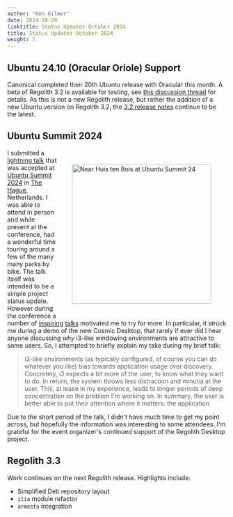 ```yaml
---
author: "Ken Gilmer"
date: 2024-10-29
linktitle: Status Updates October 2024
title: Status Updates October 2024
weight: 7
---
```


## Ubuntu 24.10 (Oracular Oriole) Support

Canonical completed their 20th Ubuntu release with Oracular this month.  A beta of Regolith 3.2 is available for testing, see [this discussion thread](https://github.com/orgs/regolith-linux/discussions/1073) for details.  As this is not a new Regolith release, but rather the addition of a new Ubuntu version on Regolith 3.2, the [3.2 release notes](/docs/reference/Releases/regolith-3.2-release-notes/) continue to be the latest.

## Ubuntu Summit 2024

<img src="/images/posts/P_20241027_083737.jpg" alt="Near Huis ten Bois at Ubuntu Summit 24" title="Near Huis ten Bois at Ubuntu Summit 24" width="320" style="float: right; margin: 35px;"/>

I submitted a [lightning talk](https://events.canonical.com/event/51/contributions/554/) that was accepted at [Ubuntu Summit 2024](https://events.canonical.com/event/51/) in [The Hague](https://en.wikipedia.org/wiki/The_Hague), Netherlands.  I was able to attend in person and while present at the conference, had a wonderful time touring around a few of the many many parks by bike. The talk itself was intended to be a simple project status update. However during the conference a number of [inspiring](https://events.canonical.com/event/51/contributions/509/) [talks](https://events.canonical.com/event/51/contributions/522/) motivated me to try for more.  In particular, it struck me during a demo of the new Cosmic Desktop, that rarely if ever did I hear anyone discussing *why* i3-like windowing environments are attractive to some users. So, I attempted to briefly explain my take during my brief talk:

> i3-like environments (as typically configured, of course you can do whatever you like) bias towards application usage over discovery.  Concretely, i3 expects a bit more of the user, to know what they want to do.  In return, the system throws less distraction and minutia at the user.  This, at lease in my experience, leads to longer periods of deep concentration on the problem I'm working on. In summary, the user is better able to put their attention where it matters: the application.

Due to the short period of the talk, I didn't have much time to get my point across, but hopefully the information was interesting to some attendees. I'm grateful for the event organizer's continued support of the Regolith Desktop project.

## Regolith 3.3

Work continues on the next Regolith release.  Highlights include:

* Simplified Deb repository layout
* `ilia` module refactor
* `armesto` integration
